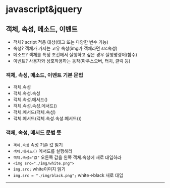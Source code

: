 # javascript&jquery
## 객체, 속성, 메소드, 이벤트
* 객체? script 적용 대상(태그 또는 다양한 변수 가능)
* 속성? 객체가 가지는 고유 속성(img가 객체라면 src속성)
* 메소드? 객체를 특정 조건에서 실행하고 싶은 경우 실행명령어(함수)
* 이벤트? 사용자와 상호작용하는 동작(마우스오버, 터치, 클릭 등)
### 객체, 속성, 메소드, 이벤트 기본 문법
* 객체.속성
* 객체.속성.속성
* 객체.속성.메서드()
* 객체.속성.속성.메서드()
* 객체.메서드(객체.속성)
* 객체.메서드(객체.속성.속성.메서드())
### 객체, 속성, 메서드 문법 뜻 
* `객체.속성` 속성 기존 값 읽기
* `객체.메서드()` 메서드를 실행해라
* `객체.속성="값"` 오른쪽 값을 왼쪽 객체.속성에 새로 대입하라
* `<img src="./img/white.png">`
* `img.src;` white이미지 읽기
* `img.src = "./img/black.png";` white->black 새로 대입
----